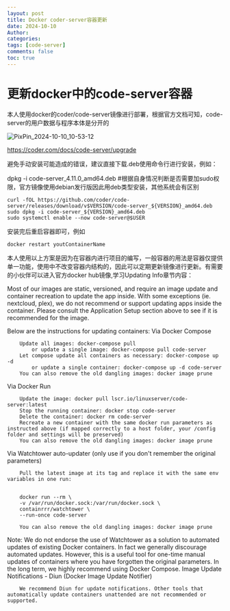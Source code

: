 ```yaml
---
layout: post
title: Docker coder-server容器更新
date: 2024-10-10
Author: 
categories: 
tags: [code-server]
comments: false
toc: true
---
```




# 更新docker中的code-server容器

本人使用docker的coder/code-server镜像进行部署，根据官方文档可知，code-server的用户数据与程序本体是分开的

![PixPin_2024-10-10_10-53-12](http://arch.altair288.eu.org:8888/i/2024/10/10/hdhwge.jpg)

https://coder.com/docs/code-server/upgrade

避免手动安装可能造成的错误，建议直接下载.deb使用命令行进行安装，例如：

dpkg -i code-server_4.11.0_amd64.deb #根据自身情况判断是否需要加sudo权限，官方镜像使用debian发行版因此用deb类型安装，其他系统会有区别

```shell
curl -fOL https://github.com/coder/code-server/releases/download/v$VERSION/code-server_${VERSION}_amd64.deb
sudo dpkg -i code-server_${VERSION}_amd64.deb
sudo systemctl enable --now code-server@$USER
```

安装完后重启容器即可，例如

```shell
docker restart youtContainerName
```

本人使用以上方案是因为在容器内进行项目的编写，一般容器的用法是容器仅提供单一功能，使用中不改变容器内结构的，因此可以定期更新镜像进行更新。有需要的小伙伴可以进入官方docker hub镜像,学习Updating Info章节内容：

Most of our images are static, versioned, and require an image update and container recreation to update the app inside. With some exceptions (ie. nextcloud, plex), we do not recommend or support updating apps inside the container. Please consult the Application Setup section above to see if it is recommended for the image.

Below are the instructions for updating containers:
Via Docker Compose

```shell
    Update all images: docker-compose pull
        or update a single image: docker-compose pull code-server
    Let compose update all containers as necessary: docker-compose up -d
        or update a single container: docker-compose up -d code-server
    You can also remove the old dangling images: docker image prune
```

Via Docker Run

```shell
    Update the image: docker pull lscr.io/linuxserver/code-server:latest
    Stop the running container: docker stop code-server
    Delete the container: docker rm code-server
    Recreate a new container with the same docker run parameters as instructed above (if mapped correctly to a host folder, your /config folder and settings will be preserved)
    You can also remove the old dangling images: docker image prune
```

Via Watchtower auto-updater (only use if you don't remember the original parameters)

```shell
    Pull the latest image at its tag and replace it with the same env variables in one run:


    docker run --rm \
    -v /var/run/docker.sock:/var/run/docker.sock \
    containrrr/watchtower \
    --run-once code-server

    You can also remove the old dangling images: docker image prune
```

Note: We do not endorse the use of Watchtower as a solution to automated updates of existing Docker containers. In fact we generally discourage automated updates. However, this is a useful tool for one-time manual updates of containers where you have forgotten the original parameters. In the long term, we highly recommend using Docker Compose.
Image Update Notifications - Diun (Docker Image Update Notifier)

```shell
    We recommend Diun for update notifications. Other tools that automatically update containers unattended are not recommended or supported.
```
